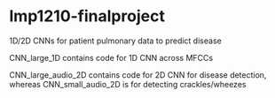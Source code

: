 # lmp1210-finalproject
1D/2D CNNs for patient pulmonary data to predict disease

CNN_large_1D contains code for 1D CNN across MFCCs

CNN_large_audio_2D contains code for 2D CNN for disease detection, whereas CNN_small_audio_2D is for detecting crackles/wheezes
